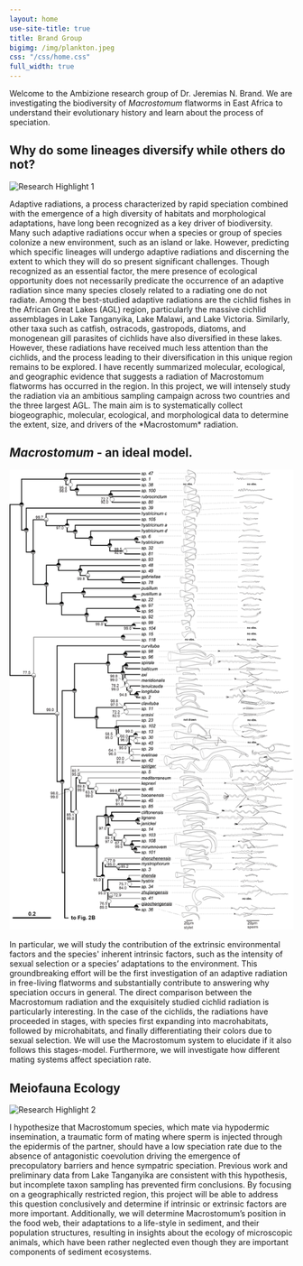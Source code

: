 ```yaml
---
layout: home
use-site-title: true
title: Brand Group
bigimg: /img/plankton.jpeg
css: "/css/home.css"
full_width: true
---
```


Welcome to the Ambizione research group of Dr. Jeremias N. Brand. We are investigating the biodiversity of *Macrostomum* flatworms in East Africa to understand their evolutionary history and learn about the process of speciation. 

<h2>Why do some lineages diversify while others do not?</h2>
<div class="image-text-grid">
  <img src="/img/home/fig_intro_00.png" alt="Research Highlight 1">
  <div>
    <p>Adaptive radiations, a process characterized by rapid speciation combined with the emergence of a high diversity of habitats and morphological adaptations, have long been recognized as a key driver of biodiversity. Many such adaptive radiations occur when a species or group of species colonize a new environment, such as an island or lake. However, predicting which specific lineages will undergo adaptive radiations and discerning the extent to which they will do so present significant challenges. Though recognized as an essential factor, the mere presence of ecological opportunity does not necessarily predicate the occurrence of an adaptive radiation since many species closely related to a radiating one do not radiate. Among the best-studied adaptive radiations are the cichlid fishes in the African Great Lakes (AGL) region, particularly the massive cichlid assemblages in Lake Tanganyika, Lake Malawi, and Lake Victoria.
    Similarly, other taxa such as catfish, ostracods, gastropods, diatoms, and monogenean gill parasites of cichlids have also diversified in these lakes. However, these radiations have received much less attention than the cichlids, and the process leading to their diversification in this unique region remains to be explored. I have recently summarized molecular, ecological, and geographic evidence that suggests a radiation of Macrostomum flatworms has occurred in the region. In this project, we will intensely study the radiation via an ambitious sampling campaign across two countries and the three largest AGL. The main aim is to systematically collect biogeographic, molecular, ecological, and morphological data to determine the extent, size, and drivers of the *Macrostomum* radiation.</p>
  </div>

<h2><i>Macrostomum</i> - an ideal model.</h2>
  <img src="/img/MPE_Fig_2A.png" alt="Research Highlight 2">
  <div>
    <p>In particular, we will study the contribution of the extrinsic environmental factors and the species' inherent intrinsic factors, such as the intensity of sexual selection or a species’ adaptations to the environment. This groundbreaking effort will be the first investigation of an adaptive radiation in free-living flatworms and substantially contribute to answering why speciation occurs in general.
    The direct comparison between the Macrostomum radiation and the exquisitely studied cichlid radiation is particularly interesting. In the case of the cichlids, the radiations have proceeded in stages, with species first expanding into macrohabitats, followed by microhabitats, and finally differentiating their colors due to sexual selection. We will use the Macrostomum system to elucidate if it also follows this stages-model. Furthermore, we will investigate how different mating systems affect speciation rate.</p>
  </div>


  <h2>Meiofauna Ecology</h2>
  <img src="/img/anfora15_boat.jpg" alt="Research Highlight 2">
  <div>
  <p>I hypothesize that Macrostomum species, which mate via hypodermic insemination, a traumatic form of mating where sperm is injected through the epidermis of the partner, should have a low speciation rate due to the absence of antagonistic coevolution driving the emergence of precopulatory barriers and hence sympatric speciation. Previous work and preliminary data from Lake Tanganyika are consistent with this hypothesis, but incomplete taxon sampling has prevented firm conclusions. By focusing on a geographically restricted region, this project will be able to address this question conclusively and determine if intrinsic or extrinsic factors are more important. 
  Additionally, we will determine Macrostomum’s position in the food web, their adaptations to a life-style in sediment, and their population structures, resulting in insights about the ecology of microscopic animals, which have been rather neglected even though they are important components of sediment ecosystems. </p>
  </div>
  
</div>
